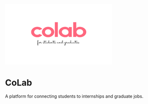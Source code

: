 <img src="https://github.com/CoLab-Development/CoLab/blob/main/Card.png?raw=true" height="200px" width="350px" />

# CoLab

A platform for connecting students to internships and graduate jobs.
